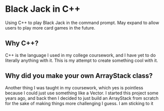 # Black Jack in C++
Using C++ to play Black Jack in the command prompt.  May expand to allow users to play more card games in the future.

## Why C++?
C++ is the language I used in my college coursework, and I have yet to do literally anything with it.  This is my attempt to create something cool with it.  

## Why did you make your own ArrayStack class?
Another thing I was taught in my coursework, which yes is pointless because I could just use something like a Vector.  I started this project some years ago, and back then I decided to just build an ArrayStack from scratch for the sake of making things more challenging I guess.  I am sticking to it
